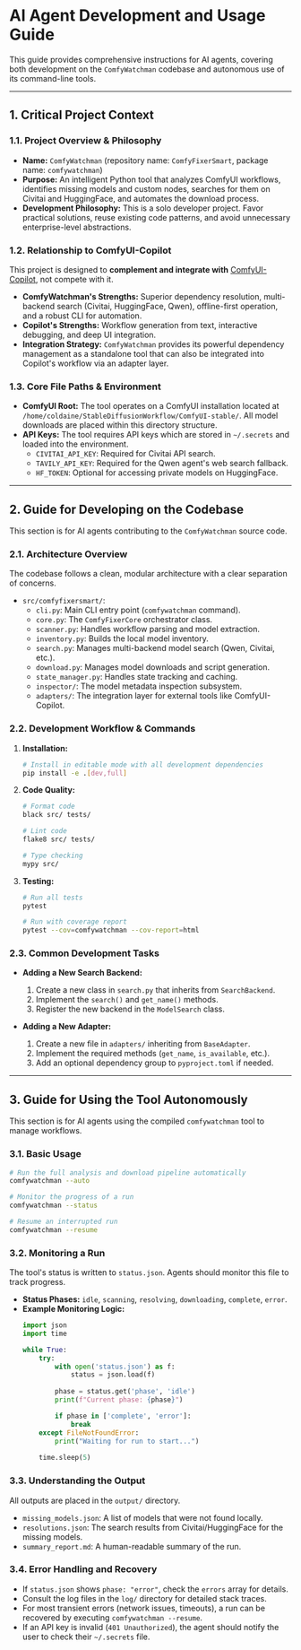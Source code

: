 # AI Agent Development and Usage Guide

This guide provides comprehensive instructions for AI agents, covering both development on the `ComfyWatchman` codebase and autonomous use of its command-line tools.

---

## 1. Critical Project Context

### 1.1. Project Overview & Philosophy
*   **Name:** `ComfyWatchman` (repository name: `ComfyFixerSmart`, package name: `comfywatchman`)
*   **Purpose:** An intelligent Python tool that analyzes ComfyUI workflows, identifies missing models and custom nodes, searches for them on Civitai and HuggingFace, and automates the download process.
*   **Development Philosophy:** This is a solo developer project. Favor practical solutions, reuse existing code patterns, and avoid unnecessary enterprise-level abstractions.

### 1.2. Relationship to ComfyUI-Copilot
This project is designed to **complement and integrate with** [ComfyUI-Copilot](https://github.com/AIDC-AI/ComfyUI-Copilot), not compete with it.

*   **ComfyWatchman's Strengths:** Superior dependency resolution, multi-backend search (Civitai, HuggingFace, Qwen), offline-first operation, and a robust CLI for automation.
*   **Copilot's Strengths:** Workflow generation from text, interactive debugging, and deep UI integration.
*   **Integration Strategy:** `ComfyWatchman` provides its powerful dependency management as a standalone tool that can also be integrated into Copilot's workflow via an adapter layer.

### 1.3. Core File Paths & Environment
*   **ComfyUI Root:** The tool operates on a ComfyUI installation located at `/home/coldaine/StableDiffusionWorkflow/ComfyUI-stable/`. All model downloads are placed within this directory structure.
*   **API Keys:** The tool requires API keys which are stored in `~/.secrets` and loaded into the environment.
    *   `CIVITAI_API_KEY`: Required for Civitai API search.
    *   `TAVILY_API_KEY`: Required for the Qwen agent's web search fallback.
    *   `HF_TOKEN`: Optional for accessing private models on HuggingFace.

---

## 2. Guide for Developing on the Codebase

This section is for AI agents contributing to the `ComfyWatchman` source code.

### 2.1. Architecture Overview
The codebase follows a clean, modular architecture with a clear separation of concerns.

*   `src/comfyfixersmart/`:
    *   `cli.py`: Main CLI entry point (`comfywatchman` command).
    *   `core.py`: The `ComfyFixerCore` orchestrator class.
    *   `scanner.py`: Handles workflow parsing and model extraction.
    *   `inventory.py`: Builds the local model inventory.
    *   `search.py`: Manages multi-backend model search (Qwen, Civitai, etc.).
    *   `download.py`: Manages model downloads and script generation.
    *   `state_manager.py`: Handles state tracking and caching.
    *   `inspector/`: The model metadata inspection subsystem.
    *   `adapters/`: The integration layer for external tools like ComfyUI-Copilot.

### 2.2. Development Workflow & Commands
1.  **Installation:**
    ```bash
    # Install in editable mode with all development dependencies
    pip install -e .[dev,full]
    ```
2.  **Code Quality:**
    ```bash
    # Format code
    black src/ tests/

    # Lint code
    flake8 src/ tests/

    # Type checking
    mypy src/
    ```
3.  **Testing:**
    ```bash
    # Run all tests
    pytest

    # Run with coverage report
    pytest --cov=comfywatchman --cov-report=html
    ```

### 2.3. Common Development Tasks

*   **Adding a New Search Backend:**
    1.  Create a new class in `search.py` that inherits from `SearchBackend`.
    2.  Implement the `search()` and `get_name()` methods.
    3.  Register the new backend in the `ModelSearch` class.

*   **Adding a New Adapter:**
    1.  Create a new file in `adapters/` inheriting from `BaseAdapter`.
    2.  Implement the required methods (`get_name`, `is_available`, etc.).
    3.  Add an optional dependency group to `pyproject.toml` if needed.

---

## 3. Guide for Using the Tool Autonomously

This section is for AI agents using the compiled `comfywatchman` tool to manage workflows.

### 3.1. Basic Usage
```bash
# Run the full analysis and download pipeline automatically
comfywatchman --auto

# Monitor the progress of a run
comfywatchman --status

# Resume an interrupted run
comfywatchman --resume
```

### 3.2. Monitoring a Run
The tool's status is written to `status.json`. Agents should monitor this file to track progress.

*   **Status Phases:** `idle`, `scanning`, `resolving`, `downloading`, `complete`, `error`.
*   **Example Monitoring Logic:**
    ```python
    import json
    import time

    while True:
        try:
            with open('status.json') as f:
                status = json.load(f)
            
            phase = status.get('phase', 'idle')
            print(f"Current phase: {phase}")

            if phase in ['complete', 'error']:
                break
        except FileNotFoundError:
            print("Waiting for run to start...")
        
        time.sleep(5)
    ```

### 3.3. Understanding the Output
All outputs are placed in the `output/` directory.

*   `missing_models.json`: A list of models that were not found locally.
*   `resolutions.json`: The search results from Civitai/HuggingFace for the missing models.
*   `summary_report.md`: A human-readable summary of the run.

### 3.4. Error Handling and Recovery
*   If `status.json` shows `phase: "error"`, check the `errors` array for details.
*   Consult the log files in the `log/` directory for detailed stack traces.
*   For most transient errors (network issues, timeouts), a run can be recovered by executing `comfywatchman --resume`.
*   If an API key is invalid (`401 Unauthorized`), the agent should notify the user to check their `~/.secrets` file.